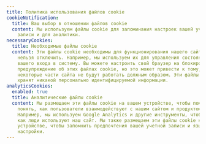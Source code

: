 ```yaml
---
title: Политика использования файлов cookie
cookieNotification:
  title: Ваш выбор в отношении файлов cookie
  content: Мы используем файлы cookie для запоминания настроек вашей учетной
    записи и для аналитики.
necessaryCookies:
  title: Необходимые файлы cookie
  content: Эти файлы cookie необходимы для функционирования нашего сайта. Их
    нельзя отключить. Например, мы используем их для управления состоянием
    вашего входа в систему. Вы можете настроить свой браузер на блокировку или
    предупреждение об этих файлах cookie, но это может привести к тому, что
    некоторые части сайта не будут работать должным образом. Эти файлы cookie не
    хранят никакой персонально идентифицируемой информации.
analyticsCookies:
  enabled: true
  title: Аналитические файлы cookie
  content: Мы размещаем эти файлы cookie на вашем устройстве, чтобы помочь нам
    понять, как пользователи взаимодействуют с нашим сайтом и продуктом.
    Например, мы используем Google Analytics и другие инструменты, чтобы понять,
    как люди используют наш сайт. Мы также размещаем эти файлы cookie на вашем
    устройстве, чтобы запомнить предпочтения вашей учетной записи и языковые
    настройки.
---
```


